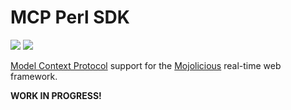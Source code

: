 
# MCP Perl SDK

 [![](https://github.com/mojolicious/mojo-mcp/workflows/linux/badge.svg)](https://github.com/mojolicious/mojo-mcp/actions) [![](https://github.com/mojolicious/mojo-mcp/workflows/macos/badge.svg)](https://github.com/mojolicious/mojo-mcp/actions)

  [Model Context Protocol](https://modelcontextprotocol.io/) support for the [Mojolicious](https://mojolicious.org)
  real-time web framework.

  **WORK IN PROGRESS!**
